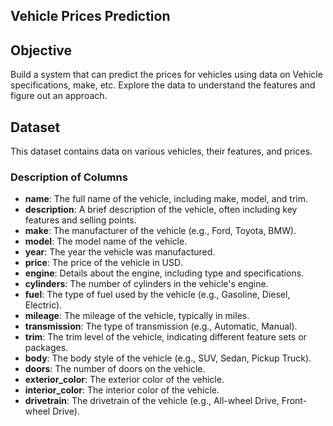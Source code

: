 ## Vehicle Prices Prediction 

## Objective
Build a system that can predict the prices for vehicles using data on Vehicle specifications,
make, etc. Explore the data to understand the features and figure out an approach.

## Dataset

This dataset contains data on various vehicles, their features, and prices.

### Description of Columns

- **name**: The full name of the vehicle, including make, model, and trim.  
- **description**: A brief description of the vehicle, often including key features and selling points.  
- **make**: The manufacturer of the vehicle (e.g., Ford, Toyota, BMW).  
- **model**: The model name of the vehicle.  
- **year**: The year the vehicle was manufactured.  
- **price**: The price of the vehicle in USD.  
- **engine**: Details about the engine, including type and specifications.  
- **cylinders**: The number of cylinders in the vehicle's engine.  
- **fuel**: The type of fuel used by the vehicle (e.g., Gasoline, Diesel, Electric).  
- **mileage**: The mileage of the vehicle, typically in miles.  
- **transmission**: The type of transmission (e.g., Automatic, Manual).  
- **trim**: The trim level of the vehicle, indicating different feature sets or packages.  
- **body**: The body style of the vehicle (e.g., SUV, Sedan, Pickup Truck).  
- **doors**: The number of doors on the vehicle.  
- **exterior_color**: The exterior color of the vehicle.  
- **interior_color**: The interior color of the vehicle.  
- **drivetrain**: The drivetrain of the vehicle (e.g., All-wheel Drive, Front-wheel Drive). 